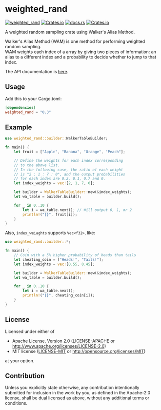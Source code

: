 # weighted_rand

[![weighted_rand](https://github.com/ichi-h/weighted_rand/actions/workflows/weighted_rand.yml/badge.svg)](https://github.com/ichi-h/weighted_rand/actions/workflows/weighted_rand.yml)
[![Crates.io](https://img.shields.io/crates/v/weighted_rand)](https://crates.io/crates/weighted_rand)
[![docs.rs](https://img.shields.io/docsrs/weighted_rand)](https://docs.rs/weighted_rand)
[![Crates.io](https://img.shields.io/crates/l/weighted_rand)](LICENSE-APACHE)

A weighted random sampling crate using Walker's Alias Method.

Walker's Alias Method (WAM) is one method for performing weighted random sampling.  
WAM weights each index of a array by giving two pieces of information: an alias to a different index and a probability to decide whether to jump to that index.

The API documentation is [here](https://docs.rs/weighted_rand).

## Usage

Add this to your Cargo.toml:

```toml
[dependencies]
weighted_rand = "0.3"
```

## Example

```rust
use weighted_rand::builder::WalkerTableBuilder;

fn main() {
    let fruit = ["Apple", "Banana", "Orange", "Peach"];

    // Define the weights for each index corresponding
    // to the above list.
    // In the following case, the ratio of each weight
    // is "2 : 1 : 7 : 0", and the output probabilities
    // for each index are 0.2, 0.1, 0.7 and 0.
    let index_weights = vec![2, 1, 7, 0];

    let builder = WalkerTableBuilder::new(&index_weights);
    let wa_table = builder.build();

    for _ in 0..10 {
        let i = wa_table.next(); // Will output 0, 1, or 2
        println!("{}", fruit[i]);
    }
}
```

Also, `index_weiaghts` supports `Vec<f32>`, like:

```rust
use weighted_rand::builder::*;

fn main() {
    // Coin with a 5% higher probability of heads than tails
    let cheating_coin = ["Heads!", "Tails!"];
    let index_weights = vec![0.55, 0.45];

    let builder = WalkerTableBuilder::new(&index_weights);
    let wa_table = builder.build();

    for _ in 0..10 {
        let i = wa_table.next();
        println!("{}", cheating_coin[i]);
    }
}
```

## License

Licensed under either of

- Apache License, Version 2.0
  ([LICENSE-APACHE](LICENSE-APACHE) or http://www.apache.org/licenses/LICENSE-2.0)
- MIT license
  ([LICENSE-MIT](LICENSE-MIT) or http://opensource.org/licenses/MIT)

at your option.

## Contribution

Unless you explicitly state otherwise, any contribution intentionally submitted
for inclusion in the work by you, as defined in the Apache-2.0 license, shall be
dual licensed as above, without any additional terms or conditions.
